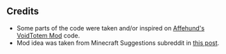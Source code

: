 ## Credits

- Some parts of the code were taken and/or inspired on [Affehund's VoidTotem Mod](https://github.com/Affehund/VoidTotem) code.
- Mod idea was taken from Minecraft Suggestions subreddit in [this post](https://www.reddit.com/r/minecraftsuggestions/comments/fyf5w4/totem_of_undying_improvements/).
